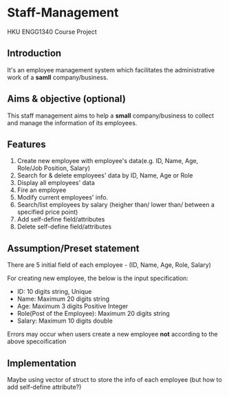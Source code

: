 # Staff-Management
HKU ENGG1340 Course Project

## Introduction
It's an employee management system which facilitates the administrative work of a **samll** company/business.

## Aims & objective (optional)
This staff management aims to help a **small** company/business to collect and manage the information of its employees.
## Features

1. Create new employee with employee's data(e.g. ID, Name, Age, Role/Job Position, Salary)
2. Search for & delete employees' data by ID, Name, Age or Role
3. Display all employees' data
4. Fire an employee
5. Modify current employees' info.
6. Search/list employees by salary (heigher than/ lower than/ between a specified price point)
7. Add self-define field/attributes
8. Delete self-define field/attributes

## Assumption/Preset statement
There are 5 initial field of each employee - (ID, Name, Age, Role, Salary)

For creating new employee, the below is the input specification:

- ID: 10 digits string, Unique
- Name: Maximum 20 digits string
- Age: Maximum 3 digits Positive Integer
- Role(Post of the Employee): Maximum 20 digits string
- Salary: Maximum 10 digits double

Errors may occur when users create a new employee **not** according to the above specoification




## Implementation
Maybe using vector of struct to store the info of each employee (but how to add self-define attribute?)
